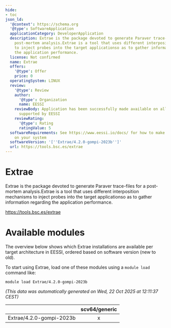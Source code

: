 ```yaml
---
hide:
- toc
json_ld:
  '@context': https://schema.org
  '@type': SoftwareApplication
  applicationCategory: DeveloperApplication
  description: Extrae is the package devoted to generate Paraver trace-files for a
    post-mortem analysis.Extrae is a tool that uses different interposition mechanisms
    to inject probes into the target applicationso as to gather information regarding
    the application performance.
  license: Not confirmed
  name: Extrae
  offers:
    '@type': Offer
    price: 0
  operatingSystem: LINUX
  review:
    '@type': Review
    author:
      '@type': Organization
      name: EESSI
    reviewBody: Application has been successfully made available on all architectures
      supported by EESSI
    reviewRating:
      '@type': Rating
      ratingValue: 5
  softwareRequirements: See https://www.eessi.io/docs/ for how to make EESSI available
    on your system
  softwareVersion: '[''Extrae/4.2.0-gompi-2023b'']'
  url: https://tools.bsc.es/extrae
---
```


Extrae
======


Extrae is the package devoted to generate Paraver trace-files for a post-mortem analysis.Extrae is a tool that uses different interposition mechanisms to inject probes into the target applicationso as to gather information regarding the application performance.

https://tools.bsc.es/extrae
# Available modules


The overview below shows which Extrae installations are available per target architecture in EESSI, ordered based on software version (new to old).

To start using Extrae, load one of these modules using a `module load` command like:

```shell
module load Extrae/4.2.0-gompi-2023b
```

*(This data was automatically generated on Wed, 22 Oct 2025 at 12:11:37 CEST)*

| |scv64/generic|
| :---: | :---: |
|Extrae/4.2.0-gompi-2023b|x|
